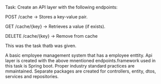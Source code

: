 Task: Create an API layer with the following endpoints:

POST /cache → Stores a key-value pair.

GET /cache/{key} → Retrieves a value (if exists).

DELETE /cache/{key} → Remove from cache

This was the task thatb was given.

A basic employee management system that has a employee enttity. Api layer is created with the above mnentioned endpoints.framework used in this task is Spring boot. Proper industry standard practices are mmaintained. Separate packages are created for controllers, entity, dtos, services and repositories. 

